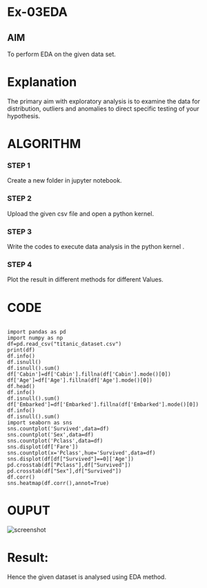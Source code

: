 # Ex-03EDA

## AIM
To perform EDA on the given data set. 

# Explanation
The primary aim with exploratory analysis is to examine the data for distribution, outliers and 
anomalies to direct specific testing of your hypothesis.
 

# ALGORITHM
### STEP 1
Create a new folder in jupyter notebook.
### STEP 2
Upload the given csv file and open a python kernel.
### STEP 3
Write the codes to execute data analysis in the python kernel .
### STEP 4
Plot the result in different methods for different Values.


# CODE
```

import pandas as pd
import numpy as np
df=pd.read_csv("titanic_dataset.csv")
print(df)
df.info()
df.isnull()
df.isnull().sum()
df['Cabin']=df['Cabin'].fillna(df['Cabin'].mode()[0])
df['Age']=df['Age'].fillna(df['Age'].mode()[0])
df.head()
df.info()
df.isnull().sum()
df['Embarked']=df['Embarked'].fillna(df['Embarked'].mode()[0])
df.info()
df.isnull().sum()
import seaborn as sns
sns.countplot('Survived',data=df)
sns.countplot('Sex',data=df)
sns.countplot('Pclass',data=df)
sns.displot(df['Fare'])
sns.countplot(x='Pclass',hue='Survived',data=df)
sns.displot(df[df["Survived"]==0]['Age'])
pd.crosstab(df["Pclass"],df["Survived"])
pd.crosstab(df["Sex"],df["Survived"])
df.corr()
sns.heatmap(df.corr(),annot=True)

```
# OUPUT
![screenshot](https://user-images.githubusercontent.com/102233600/162875848-66109e0e-e7d2-42b1-a11e-45c93b103ab0.png)


# Result:
Hence the given dataset is analysed using EDA method.
